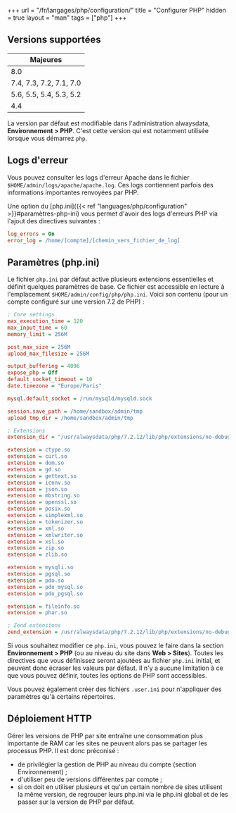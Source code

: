 +++
url = "/fr/langages/php/configuration/"
title = "Configurer PHP"
hidden = true
layout = "man"
tags = ["php"]
+++

## Versions supportées

| Majeures                |
|-------------------------|
| 8.0                     |
| 7.4, 7.3, 7.2, 7.1, 7.0 |
| 5.6, 5.5, 5.4, 5.3, 5.2 |
| 4.4                     |

La version par défaut est modifiable dans l'administration alwaysdata, **Environnement > PHP**. C'est cette version qui est notamment utilisée lorsque vous démarrez `php`.

## Logs d'erreur

Vous pouvez consulter les logs d'erreur Apache dans le fichier `$HOME/admin/logs/apache/apache.log`. Ces logs contiennent parfois des informations importantes renvoyées par PHP.

Une option du [php.ini]({{< ref "languages/php/configuration" >}}#paramètres-php-ini) vous permet d'avoir des logs d'erreurs PHP via l'ajout des directives suivantes :

```ini
log_errors = On
error_log = /home/[compte]/[chemin_vers_fichier_de_log]
```

## Paramètres (php.ini)

Le fichier `php.ini` par défaut active plusieurs extensions essentielles et définit quelques paramètres de base. Ce fichier est accessible en lecture à l'emplacement `$HOME/admin/config/php/php.ini`. Voici son contenu (pour un compte configuré sur une
version 7.2 de PHP) :

```ini
; Core settings
max_execution_time = 120
max_input_time = 60
memory_limit = 256M

post_max_size = 256M
upload_max_filesize = 256M

output_buffering = 4096
expose_php = Off
default_socket_timeout = 10
date.timezone = "Europe/Paris"

mysql.default_socket = /run/mysqld/mysqld.sock

session.save_path = /home/sandbox/admin/tmp
upload_tmp_dir = /home/sandbox/admin/tmp

; Extensions
extension_dir = "/usr/alwaysdata/php/7.2.12/lib/php/extensions/no-debug-non-zts-20170718"

extension = ctype.so
extension = curl.so
extension = dom.so
extension = gd.so
extension = gettext.so
extension = iconv.so
extension = json.so
extension = mbstring.so
extension = openssl.so
extension = posix.so
extension = simplexml.so
extension = tokenizer.so
extension = xml.so
extension = xmlwriter.so
extension = xsl.so
extension = zip.so
extension = zlib.so

extension = mysqli.so
extension = pgsql.so
extension = pdo.so
extension = pdo_mysql.so
extension = pdo_pgsql.so

extension = fileinfo.so
extension = phar.so

; Zend extensions
zend_extension = /usr/alwaysdata/php/7.2.12/lib/php/extensions/no-debug-non-zts-20170718/opcache.so
```

Si vous souhaitez modifier ce `php.ini`, vous pouvez le faire dans la section **Environnement > PHP** (ou au niveau du site dans **Web > Sites**). Toutes les directives que vous définissez seront ajoutées au fichier `php.ini` initial, et peuvent donc écraser les valeurs par défaut. Il n'y a aucune limitation à ce que vous pouvez définir, toutes les options de PHP sont accessibles.

Vous pouvez également créer des fichiers `.user.ini` pour n'appliquer des paramètres qu'à certains répertoires.

## Déploiement HTTP

Gérer les versions de PHP par site entraîne une consommation plus importante de RAM car les sites ne peuvent alors pas se partager les processus PHP. Il est donc préconisé :
- de privilégier la gestion de PHP au niveau du compte (section Environnement) ;
- d'utiliser peu de versions différentes par compte ;
- si on doit en utiliser plusieurs et qu'un certain nombre de sites utilisent la même version, de regrouper leurs php.ini via le php.ini global et de les passer sur la version de PHP par défaut.
